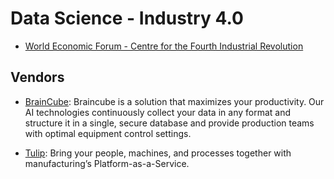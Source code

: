 # Data Science - Industry 4.0

- [World Economic Forum - Centre for the Fourth Industrial Revolution](https://www.weforum.org/centre-for-the-fourth-industrial-revolution)

## Vendors
- [BrainCube](https://braincube.com/): Braincube is a solution that maximizes your productivity. Our AI technologies continuously collect your data in any format and structure it in a single, secure database and provide production teams with optimal equipment control settings.

- [Tulip](https://tulip.co/): Bring your people, machines, and processes together with manufacturing’s Platform-as-a-Service.

